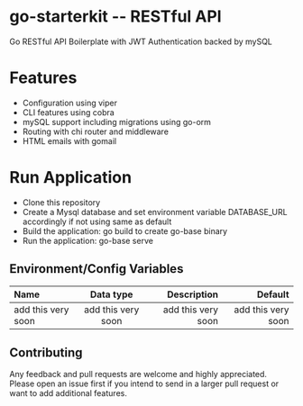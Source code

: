 # go-starterkit -- RESTful API 
Go RESTful API Boilerplate with JWT Authentication backed by mySQL
# Features
* Configuration using viper
* CLI features using cobra
* mySQL support including migrations using go-orm
* Routing with chi router and middleware
* HTML emails with gomail

# Run Application
- Clone this repository
- Create a Mysql database and set environment variable DATABASE_URL accordingly if not using same as default
- Build the application: go build to create go-base binary
- Run the application: go-base serve

## Environment/Config Variables
| Name | Data type | Description |Default |
| :---         |     :---:      |          ---: |          ---: |
| add this very soon   | add this very soon     | add this very soon    | add this very soon    |





## Contributing
Any feedback and pull requests are welcome and highly appreciated. Please open an issue first if you intend to send in a larger pull request or want to add additional features.


